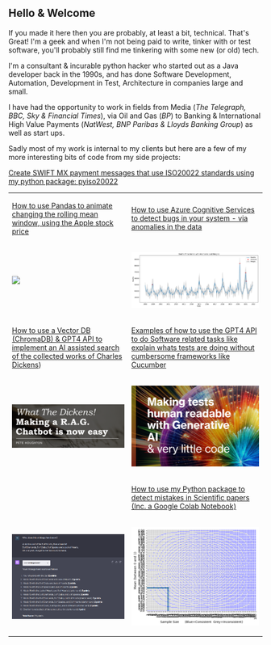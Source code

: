 ## Hello & Welcome

If you made it here then you are probably, at least a bit, technical. That's Great! I'm a geek and when I'm not being paid to write, tinker with or test software, you'll probably still find me tinkering with some new (or old) tech.

I'm a consultant & incurable python hacker who started out as a Java developer back in the 1990s, and has done Software Development, Automation, Development in Test, Architecture in companies large and small. 

I have had the opportunity to work in fields from Media (_The Telegraph, BBC, Sky & Financial Times_), via Oil and Gas (_BP_) to Banking & International High Value Payments (_NatWest, BNP Paribas & Lloyds Banking Group_) as well as start ups.

Sadly most of my work is internal to my clients but here are a few of my more interesting bits of code from my side projects:

<table>
<tr>
<td>

[How to use Pandas to animate changing the rolling mean window, using the Apple stock price](https://github.com/phoughton/rolling_mean_panda)

</TD>
<TD>

[How to use Azure Cognitive Services to detect bugs in your system - via anomalies in the data](https://github.com/phoughton/anomal/tree/main)

</TD>
</TR>
<tr>
<td>

[<img src="https://github.com/phoughton/rolling_mean_panda/blob/master/apple_stock_price_smoothing_animation.gif?raw=true" width="400">](https://github.com/phoughton/rolling_mean_panda)

</TD>
<TD>
  
[<img src="https://github.com/phoughton/anomal/blob/main/docs/example.png?raw=true" width="400">](https://github.com/phoughton/anomal/tree/main)

</TD>
</TR>


<tr>
<td>

[How to use a Vector DB (ChromaDB) & GPT4 API to implement an AI assisted search of the collected works of Charles Dickens](https://github.com/phoughton/What_the_dickens_RAG))

</TD>
<TD>

[Examples of how to use the GPT4 API to do Software related tasks like explain whats tests are doing without cumbersome frameworks like Cucumber](https://github.com/phoughton/oai_examples)

</TD>
</TR>
<tr>
<td>

[<img src="https://github.com/phoughton/What_the_dickens_RAG/blob/main/docs/Slides_talk_vector_db_gpt4_dickens.png?raw=true" width="400">](https://github.com/phoughton/What_the_dickens_RAG)

</TD>
<TD>
  
[<img src="https://github.com/phoughton/oai_examples/blob/main/docs/2023JUN13_gpt4_for_tests.png?raw=true" width="400">](https://github.com/phoughton/oai_examples/tree/main)

</TD>
</TR>

[Create SWIFT MX payment messages that use ISO20022 standards using my python package: pyiso20022](https://github.com/phoughton/pyiso20022)


<TR>
<TD>


</TD>
<TD>

[How to use my Python package to detect mistakes in Scientific papers (Inc. a Google Colab Notebook)](https://github.com/phoughton/grim_test)

</TD>
</TR>
<TR>
<TD>

[<img src="https://github.com/phoughton/cribbage_server/blob/master/static/chatgpt4_crib_hand.png?raw=true" width="400">](https://github.com/phoughton/cribbage_server)

</TD>
<TD>
  
[<img src="https://github.com/phoughton/grim_test/blob/master/docs/example_rounding_distribution.png?raw=true" width="400">](https://github.com/phoughton/grim_test)

</TD>
</TR>
</TABLE>

<!--
**phoughton/phoughton** is a ✨ _special_ ✨ repository because its `README.md` (this file) appears on your GitHub profile.

Here are some ideas to get you started:

- 🔭 I’m currently working on ...
- 🌱 I’m currently learning ...
- 👯 I’m looking to collaborate on ...
- 🤔 I’m looking for help with ...
- 💬 Ask me about ...
- 📫 How to reach me: ...
- 😄 Pronouns: ...
- ⚡ Fun fact: ...
-->
